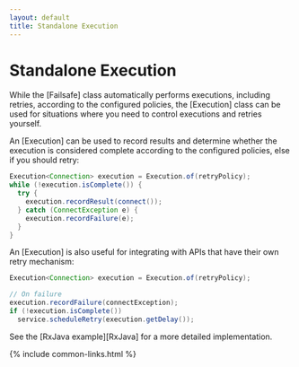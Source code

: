 ```yaml
---
layout: default
title: Standalone Execution
---
```


# Standalone Execution

While the [Failsafe] class automatically performs executions, including retries, according to the configured policies, the [Execution] class can be used for situations where you need to control executions and retries yourself. 

An [Execution] can be used to record results and determine whether the execution is considered complete according to the configured policies, else if you should retry:

```java
Execution<Connection> execution = Execution.of(retryPolicy);
while (!execution.isComplete()) {
  try {
    execution.recordResult(connect());
  } catch (ConnectException e) {
    execution.recordFailure(e);
  }
}
```

An [Execution] is also useful for integrating with APIs that have their own retry mechanism:

```java
Execution<Connection> execution = Execution.of(retryPolicy);

// On failure
execution.recordFailure(connectException);
if (!execution.isComplete())
  service.scheduleRetry(execution.getDelay());
```

See the [RxJava example][RxJava] for a more detailed implementation.

{% include common-links.html %}